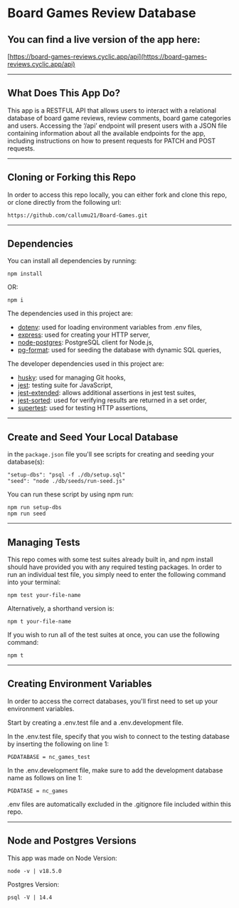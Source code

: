 # Board Games Review Database

## You can find a live version of the app here:

[https://board-games-reviews.cyclic.app/api](https://board-games-reviews.cyclic.app/api)

---

## What Does This App Do?

This app is a RESTFUL API that allows users to interact with a relational database of board game reviews, review comments, board game categories and users. Accessing the ‘/api’ endpoint will present users with a JSON file containing information about all the available endpoints for the app, including instructions on how to present requests for PATCH and POST requests.

---

## Cloning or Forking this Repo

In order to access this repo locally, you can either fork and clone this repo, or clone directly from the following url:

```
https://github.com/callumu21/Board-Games.git
```

---

## Dependencies

You can install all dependencies by running:

```
npm install
```

OR:

```
npm i
```

The dependencies used in this project are:

- [dotenv](https://www.npmjs.com/package/dotenv): used for loading environment variables from .env files,
- [express](https://www.npmjs.com/package/express): used for creating your HTTP server,
- [node-postgres](https://www.npmjs.com/package/pg): PostgreSQL client for Node.js,
- [pg-format](https://www.npmjs.com/package/pg-format): used for seeding the database with dynamic SQL queries,

The developer dependencies used in this project are:

- [husky](https://www.npmjs.com/package/husky): used for managing Git hooks,
- [jest](https://www.npmjs.com/package/jest): testing suite for JavaScript,
- [jest-extended](https://www.npmjs.com/package/jest-extended): allows additional assertions in jest test suites,
- [jest-sorted](https://www.npmjs.com/package/jest-sorted): used for verifying results are returned in a set order,
- [supertest](https://www.npmjs.com/package/supertest): used for testing HTTP assertions,

---

## Create and Seed Your Local Database

in the `package.json` file you'll see scripts for creating and seeding your database(s):

```
"setup-dbs": "psql -f ./db/setup.sql"
"seed": "node ./db/seeds/run-seed.js"
```

You can run these script by using npm run:

```
npm run setup-dbs
npm run seed
```

---

## Managing Tests

This repo comes with some test suites already built in, and npm install should have provided you with any required testing packages. In order to run an individual test file, you simply need to enter the following command into your terminal:

```
npm test your-file-name
```

Alternatively, a shorthand version is:

```
npm t your-file-name
```

If you wish to run all of the test suites at once, you can use the following command:

```
npm t
```

---

## Creating Environment Variables

In order to access the correct databases, you'll first need to set up your environment variables.

Start by creating a .env.test file and a .env.development file.

In the .env.test file, specify that you wish to connect to the testing database by inserting the following on line 1:

```
PGDATABASE = nc_games_test
```

In the .env.development file, make sure to add the development database name as follows on line 1:

```
PGDATASE = nc_games
```

.env files are automatically excluded in the .gitignore file included within this repo.

---

## Node and Postgres Versions

This app was made on Node Version:

```
node -v | v18.5.0
```

Postgres Version:

```
psql -V | 14.4
```
